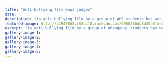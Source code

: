 ```yaml
---
title: "Anti-bullying film wows judges"
date: 
description: "An anti-bullying film by a group of WHS students has won a national competition..."
featured-image: http://c1940652.r52.cf0.rackcdn.com/5950316db8d39a5fde0004db/Anti-bullying-Jack-Southee-Nsur-Ghamri-Chron-june.jpg
excerpt: "An anti-bullying film by a group of Whanganui students has won a national competition. Friends was made by Whanganui High School's head boy Jack Southee and deputy head boy Nusr Ghamri, along with..."
gallery-image-1: 
gallery-image-2: 
gallery-image-3: 
gallery-image-4: 
gallery-image-5: 
---
```

